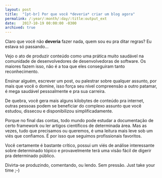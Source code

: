 ```yaml
---
layout: post
title:  "[pt-br] Por que você *deveria* criar um blog agora"
permalink: /:year/:month/:day/:title:output_ext
date:   2017-10-19 00:00:00 -0300
archived: true
---
```


Claro que você não **deveria** fazer nada, quem sou eu pra ditar regras? Eu estava só passando...

Vejo o ato de produzir conteúdo como uma prática muito saudável na comunidade de desenvolvedores de desenvolvedoras de software. Os maiores fazem isso, não é a toa que eles conseguiram tanto reconhecimento.

Ensinar alguém, escrever um post, ou palestrar sobre qualquer assunto, por mais que você o domine, isso força seu nível compreensão a outro patamar, é mega saudável pessoalmente e pra sua carreira.

De quebra, você gera mais alguns kilobytes de conteúdo pra internet, outras pessoas podem se beneficiar do complexo assunto que você estudou, dissecou e disponibilizou simplificadamente.

Porque no final das contas, todo mundo pode estudar a documentação de certo framework ou ler artigos científicos de determinada área. Mas as vezes, tudo que precisamos ou queremos, é uma leitura mais leve sob um viés que confiamos. É por isso que seguimos profissionais favoritos.

Você certamente é bastante crítico, possui um viés de análise interessante sobre determinado tópico e provavelmente terá uma visão fácil de digerir pra determinado público.

Divirta-se produzindo, comentando, ou lendo. Sem pressão. Just take your time ;-)
